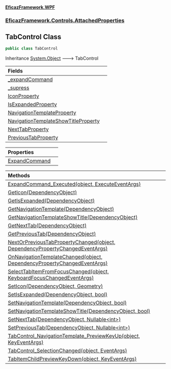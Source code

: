 #### [EficazFramework.WPF](EficazFrameworkWPF.md 'EficazFramework WPF')
### [EficazFramework.Controls.AttachedProperties](EficazFrameworkWPF.md#EficazFramework.Controls.AttachedProperties 'EficazFramework.Controls.AttachedProperties')

## TabControl Class

```csharp
public class TabControl
```

Inheritance [System.Object](https://docs.microsoft.com/en-us/dotnet/api/System.Object 'System.Object') &#129106; TabControl

| Fields | |
| :--- | :--- |
| [_expandCommand](EficazFramework.Controls.AttachedProperties/TabControl/_expandCommand.md 'EficazFramework.Controls.AttachedProperties.TabControl._expandCommand') | |
| [_supress](EficazFramework.Controls.AttachedProperties/TabControl/_supress.md 'EficazFramework.Controls.AttachedProperties.TabControl._supress') | |
| [IconProperty](EficazFramework.Controls.AttachedProperties/TabControl/IconProperty.md 'EficazFramework.Controls.AttachedProperties.TabControl.IconProperty') | |
| [IsExpandedProperty](EficazFramework.Controls.AttachedProperties/TabControl/IsExpandedProperty.md 'EficazFramework.Controls.AttachedProperties.TabControl.IsExpandedProperty') | |
| [NavigationTemplateProperty](EficazFramework.Controls.AttachedProperties/TabControl/NavigationTemplateProperty.md 'EficazFramework.Controls.AttachedProperties.TabControl.NavigationTemplateProperty') | |
| [NavigationTemplateShowTitleProperty](EficazFramework.Controls.AttachedProperties/TabControl/NavigationTemplateShowTitleProperty.md 'EficazFramework.Controls.AttachedProperties.TabControl.NavigationTemplateShowTitleProperty') | |
| [NextTabProperty](EficazFramework.Controls.AttachedProperties/TabControl/NextTabProperty.md 'EficazFramework.Controls.AttachedProperties.TabControl.NextTabProperty') | |
| [PreviousTabProperty](EficazFramework.Controls.AttachedProperties/TabControl/PreviousTabProperty.md 'EficazFramework.Controls.AttachedProperties.TabControl.PreviousTabProperty') | |

| Properties | |
| :--- | :--- |
| [ExpandCommand](EficazFramework.Controls.AttachedProperties/TabControl/ExpandCommand.md 'EficazFramework.Controls.AttachedProperties.TabControl.ExpandCommand') | |

| Methods | |
| :--- | :--- |
| [ExpandCommand_Executed(object, ExecuteEventArgs)](EficazFramework.Controls.AttachedProperties/TabControl/ExpandCommand_Executed(object,ExecuteEventArgs).md 'EficazFramework.Controls.AttachedProperties.TabControl.ExpandCommand_Executed(object, EficazFramework.Events.ExecuteEventArgs)') | |
| [GetIcon(DependencyObject)](EficazFramework.Controls.AttachedProperties/TabControl/GetIcon(DependencyObject).md 'EficazFramework.Controls.AttachedProperties.TabControl.GetIcon(System.Windows.DependencyObject)') | |
| [GetIsExpanded(DependencyObject)](EficazFramework.Controls.AttachedProperties/TabControl/GetIsExpanded(DependencyObject).md 'EficazFramework.Controls.AttachedProperties.TabControl.GetIsExpanded(System.Windows.DependencyObject)') | |
| [GetNavigationTemplate(DependencyObject)](EficazFramework.Controls.AttachedProperties/TabControl/GetNavigationTemplate(DependencyObject).md 'EficazFramework.Controls.AttachedProperties.TabControl.GetNavigationTemplate(System.Windows.DependencyObject)') | |
| [GetNavigationTemplateShowTitle(DependencyObject)](EficazFramework.Controls.AttachedProperties/TabControl/GetNavigationTemplateShowTitle(DependencyObject).md 'EficazFramework.Controls.AttachedProperties.TabControl.GetNavigationTemplateShowTitle(System.Windows.DependencyObject)') | |
| [GetNextTab(DependencyObject)](EficazFramework.Controls.AttachedProperties/TabControl/GetNextTab(DependencyObject).md 'EficazFramework.Controls.AttachedProperties.TabControl.GetNextTab(System.Windows.DependencyObject)') | |
| [GetPreviousTab(DependencyObject)](EficazFramework.Controls.AttachedProperties/TabControl/GetPreviousTab(DependencyObject).md 'EficazFramework.Controls.AttachedProperties.TabControl.GetPreviousTab(System.Windows.DependencyObject)') | |
| [NextOrPreviousTabPropertyChanged(object, DependencyPropertyChangedEventArgs)](EficazFramework.Controls.AttachedProperties/TabControl/NextOrPreviousTabPropertyChanged(object,DependencyPropertyChangedEventArgs).md 'EficazFramework.Controls.AttachedProperties.TabControl.NextOrPreviousTabPropertyChanged(object, System.Windows.DependencyPropertyChangedEventArgs)') | |
| [OnNavigationTemplateChanged(object, DependencyPropertyChangedEventArgs)](EficazFramework.Controls.AttachedProperties/TabControl/OnNavigationTemplateChanged(object,DependencyPropertyChangedEventArgs).md 'EficazFramework.Controls.AttachedProperties.TabControl.OnNavigationTemplateChanged(object, System.Windows.DependencyPropertyChangedEventArgs)') | |
| [SelectTabItemFromFocusChanged(object, KeyboardFocusChangedEventArgs)](EficazFramework.Controls.AttachedProperties/TabControl/SelectTabItemFromFocusChanged(object,KeyboardFocusChangedEventArgs).md 'EficazFramework.Controls.AttachedProperties.TabControl.SelectTabItemFromFocusChanged(object, System.Windows.Input.KeyboardFocusChangedEventArgs)') | |
| [SetIcon(DependencyObject, Geometry)](EficazFramework.Controls.AttachedProperties/TabControl/SetIcon(DependencyObject,Geometry).md 'EficazFramework.Controls.AttachedProperties.TabControl.SetIcon(System.Windows.DependencyObject, System.Windows.Media.Geometry)') | |
| [SetIsExpanded(DependencyObject, bool)](EficazFramework.Controls.AttachedProperties/TabControl/SetIsExpanded(DependencyObject,bool).md 'EficazFramework.Controls.AttachedProperties.TabControl.SetIsExpanded(System.Windows.DependencyObject, bool)') | |
| [SetNavigationTemplate(DependencyObject, bool)](EficazFramework.Controls.AttachedProperties/TabControl/SetNavigationTemplate(DependencyObject,bool).md 'EficazFramework.Controls.AttachedProperties.TabControl.SetNavigationTemplate(System.Windows.DependencyObject, bool)') | |
| [SetNavigationTemplateShowTitle(DependencyObject, bool)](EficazFramework.Controls.AttachedProperties/TabControl/SetNavigationTemplateShowTitle(DependencyObject,bool).md 'EficazFramework.Controls.AttachedProperties.TabControl.SetNavigationTemplateShowTitle(System.Windows.DependencyObject, bool)') | |
| [SetNextTab(DependencyObject, Nullable&lt;int&gt;)](EficazFramework.Controls.AttachedProperties/TabControl/SetNextTab(DependencyObject,Nullable_int_).md 'EficazFramework.Controls.AttachedProperties.TabControl.SetNextTab(System.Windows.DependencyObject, System.Nullable<int>)') | |
| [SetPreviousTab(DependencyObject, Nullable&lt;int&gt;)](EficazFramework.Controls.AttachedProperties/TabControl/SetPreviousTab(DependencyObject,Nullable_int_).md 'EficazFramework.Controls.AttachedProperties.TabControl.SetPreviousTab(System.Windows.DependencyObject, System.Nullable<int>)') | |
| [TabControl_NavigationTemplate_PreviewKeyUp(object, KeyEventArgs)](EficazFramework.Controls.AttachedProperties/TabControl/TabControl_NavigationTemplate_PreviewKeyUp(object,KeyEventArgs).md 'EficazFramework.Controls.AttachedProperties.TabControl.TabControl_NavigationTemplate_PreviewKeyUp(object, System.Windows.Input.KeyEventArgs)') | |
| [TabControl_SelectionChanged(object, EventArgs)](EficazFramework.Controls.AttachedProperties/TabControl/TabControl_SelectionChanged(object,EventArgs).md 'EficazFramework.Controls.AttachedProperties.TabControl.TabControl_SelectionChanged(object, System.EventArgs)') | |
| [TabItemChildPreviewKeyDown(object, KeyEventArgs)](EficazFramework.Controls.AttachedProperties/TabControl/TabItemChildPreviewKeyDown(object,KeyEventArgs).md 'EficazFramework.Controls.AttachedProperties.TabControl.TabItemChildPreviewKeyDown(object, System.Windows.Input.KeyEventArgs)') | |
